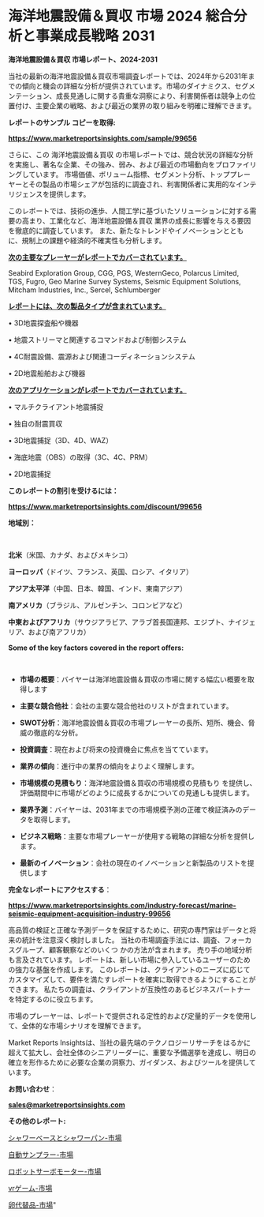 # 海洋地震設備＆買収 市場 2024 総合分析と事業成長戦略 2031

<strong>海洋地震設備＆買収 市場レポート、2024-2031</strong>

当社の最新の海洋地震設備＆買収市場調査レポートでは、2024年から2031年までの傾向と機会の詳細な分析が提供されています。市場のダイナミクス、セグメンテーション、成長見通しに関する貴重な洞察により、利害関係者は競争上の位置付け、主要企業の戦略、および最近の業界の取り組みを明確に理解できます。



<strong>レポートのサンプル コピーを取得:</strong> <a href=https://www.marketreportsinsights.com/sample/99656>

<strong><u>https://www.marketreportsinsights.com/sample/99656</u></strong></a>

さらに、この 海洋地震設備＆買収 の市場レポートでは、競合状況の詳細な分析を実施し、著名な企業、その強み、弱み、および最近の市場動向をプロファイリングしています。 市場価値、ボリューム指標、セグメント分析、トッププレーヤーとその製品の市場シェアが包括的に調査され、利害関係者に実用的なインテリジェンスを提供します。

このレポートでは、技術の進歩、人間工学に基づいたソリューションに対する需要の高まり、工業化など、海洋地震設備＆買収 業界の成長に影響を与える要因を徹底的に調査しています。 また、新たなトレンドやイノベーションとともに、規制上の課題や経済的不確実性も分析します。



<strong><u>次の主要なプレーヤーがレポートでカバーされています。</u></strong>

Seabird Exploration Group, CGG, PGS, WesternGeco, Polarcus Limited, TGS, Fugro, Geo Marine Survey Systems, Seismic Equipment Solutions, Mitcham Industries, Inc., Sercel, Schlumberger



<strong><u><b>レポートには、次の製品タイプが含まれています。</b></u></strong>

• 3D地震探査船や機器

• 地震ストリーマと関連するコマンドおよび制御システム

•  4C耐震設備、震源および関連コーディネーションシステム

•  2D地震船舶および機器



<strong><u><b>次のアプリケーションがレポートでカバーされています。</b></u></strong>

• マルチクライアント地震捕捉

• 独自の耐震買収

•  3D地震捕捉（3D、4D、WAZ）

• 海底地震（OBS）の取得（3C、4C、PRM）

•  2D地震捕捉



<strong><b>このレポートの割引を受けるには：</b></strong>

<a href=https://www.marketreportsinsights.com/discount/99656>

<strong><u>https://www.marketreportsinsights.com/discount/99656</u></strong></a>



<strong>地域別：</strong>

<strong> </strong>



<strong>北米</strong>（米国、カナダ、およびメキシコ）



<strong>ヨーロッパ</strong>（ドイツ、フランス、英国、ロシア、イタリア）



<strong>アジア太平洋</strong>（中国、日本、韓国、インド、東南アジア）



<strong>南アメリカ</strong>（ブラジル、アルゼンチン、コロンビアなど）



<strong>中東およびアフリカ</strong>（サウジアラビア、アラブ首長国連邦、エジプト、ナイジェリア、および南アフリカ）



<strong>Some of the key factors covered in the report offers:</strong>

<strong> </strong>
<ul>
  <li>

<strong>市場の概要</strong>：バイヤーは海洋地震設備＆買収の市場に関する幅広い概要を取得します</li>
  <li>

<strong>主要な競合他社</strong>：会社の主要な競合他社のリストが含まれています。</li>
  <li>

<strong>SWOT分析</strong>：海洋地震設備＆買収の市場プレーヤーの長所、短所、機会、脅威の徹底的な分析。</li>
  <li>

<strong>投資調査</strong>：現在および将来の投資機会に焦点を当てています。</li>
  <li>

<strong>業界の傾向</strong>：進行中の業界の傾向をよりよく理解します。</li>
  <li>

<strong>市場規模の見積もり</strong>：海洋地震設備＆買収の市場規模の見積もり を提供し、評価期間中に市場がどのように成長するかについての見通しも提供します。</li>
  <li>

<strong>業界予測</strong>：バイヤーは、2031年までの市場規模予測の正確で検証済みのデータを取得します。</li>
  <li>

<strong>ビジネス戦略</strong>：主要な市場プレーヤーが使用する戦略の詳細な分析を提供します。</li>
  <li>

<strong>最新のイノベーション</strong>：会社の現在のイノベーションと新製品のリストを提供します</li>
</ul>


<strong>完全なレポートにアクセスする</strong>：

<a href=https://www.marketreportsinsights.com/industry-forecast/marine-seismic-equipment-acquisition-industry-99656>

<strong><u>https://www.marketreportsinsights.com/industry-forecast/marine-seismic-equipment-acquisition-industry-99656</u></strong></a>

高品質の検証と正確な予測データを保証するために、研究の専門家はデータと将来の統計を注意深く検討しました。 当社の市場調査手法には、調査、フォーカスグループ、顧客観察などのいくつ かの方法が含まれます。 売り手の地域分析も言及されています。 レポートは、新しい市場に参入しているユーザーのための強力な基盤を作成します。 このレポートは、クライアントのニーズに応じてカスタマイズして、要件を満たすレポートを確実に取得できるようにすることができます。 私たちの調査は、クライアントが互換性のあるビジネスパートナーを特定するのに役立ちます。

市場のプレーヤーは、レポートで提供される定性的および定量的データを使用して、全体的な市場シナリオを理解できます。

Market Reports Insightsは、当社の最先端のテクノロジーリサーチをはるかに超えて拡大し、会社全体のシニアリーダーに、重要な予備選挙を達成し、明日の確立を形作るために必要な企業の洞察力、ガイダンス、およびツールを提供しています。



<strong><b>お問い合わせ</b></strong>：

<a href=mailto:sales@marketreportsinsights.com>

<strong><u>sales@marketreportsinsights.com</u></strong></a>



<strong>その他のレポート:</strong>

<a href=https://www.linkedin.com/pulse/シャワーベースとシャワーパン-市場-2023-総合分析と事業成長戦略-2030-0hbnc/>シャワーベースとシャワーパン-市場</a>

<a href=https://www.linkedin.com/pulse/自動サンプラー-市場-2023-推進要因と成長機会-2030-data-dive-discoveries-24-analysis-ygnuf/>自動サンプラー-市場</a>

<a href=https://www.linkedin.com/pulse/ロボットサーボモーター-市場-2023-競争分析と事業成長-2030-3lklf/>ロボットサーボモーター-市場</a>

<a href=https://www.linkedin.com/pulse/vrゲーム-市場-2023-推進要因と成長機会-2030-data-dive-discoveries-24-analysis-kbzpf/>vrゲーム-市場</a>

<a href=https://www.linkedin.com/pulse/卵代替品-市場-2023-総合分析と事業成長戦略-2030-pr-news-hub-vu4sf/>卵代替品-市場</a>"
